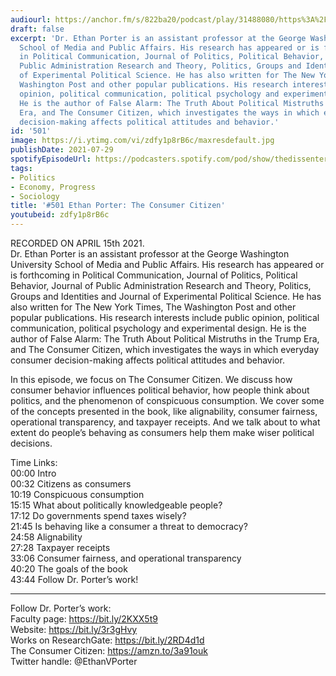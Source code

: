 ```yaml
---
audiourl: https://anchor.fm/s/822ba20/podcast/play/31488080/https%3A%2F%2Fd3ctxlq1ktw2nl.cloudfront.net%2Fstaging%2F2021-3-15%2Fdf5bf554-c6cc-a2a3-7f67-b3f5276512f2.m4a
draft: false
excerpt: 'Dr. Ethan Porter is an assistant professor at the George Washington University
  School of Media and Public Affairs. His research has appeared or is forthcoming
  in Political Communication, Journal of Politics, Political Behavior, Journal of
  Public Administration Research and Theory, Politics, Groups and Identities and Journal
  of Experimental Political Science. He has also written for The New York Times, The
  Washington Post and other popular publications. His research interests include public
  opinion, political communication, political psychology and experimental design.
  He is the author of False Alarm: The Truth About Political Mistruths in the Trump
  Era, and The Consumer Citizen, which investigates the ways in which everyday consumer
  decision-making affects political attitudes and behavior.'
id: '501'
image: https://i.ytimg.com/vi/zdfy1p8rB6c/maxresdefault.jpg
publishDate: 2021-07-29
spotifyEpisodeUrl: https://podcasters.spotify.com/pod/show/thedissenter/episodes/501-Ethan-Porter-The-Consumer-Citizen-euvekg
tags:
- Politics
- Economy, Progress
- Sociology
title: '#501 Ethan Porter: The Consumer Citizen'
youtubeid: zdfy1p8rB6c
---
```

<div class="timelinks">

RECORDED ON APRIL 15th 2021.  
Dr. Ethan Porter is an assistant professor at the George Washington University School of Media and Public Affairs. His research has appeared or is forthcoming in Political Communication, Journal of Politics, Political Behavior, Journal of Public Administration Research and Theory, Politics, Groups and Identities and Journal of Experimental Political Science. He has also written for The New York Times, The Washington Post and other popular publications. His research interests include public opinion, political communication, political psychology and experimental design. He is the author of False Alarm: The Truth About Political Mistruths in the Trump Era, and The Consumer Citizen, which investigates the ways in which everyday consumer decision-making affects political attitudes and behavior.

In this episode, we focus on The Consumer Citizen. We discuss how consumer behavior influences political behavior, how people think about politics, and the phenomenon of conspicuous consumption. We cover some of the concepts presented in the book, like alignability, consumer fairness, operational transparency, and taxpayer receipts. And we talk about to what extent do people’s behaving as consumers help them make wiser political decisions.

Time Links:  
<time>00:00</time> Intro  
<time>00:32</time> Citizens as consumers  
<time>10:19</time> Conspicuous consumption  
<time>15:15</time> What about politically knowledgeable people?  
<time>17:12</time> Do governments spend taxes wisely?  
<time>21:45</time> Is behaving like a consumer a threat to democracy?  
<time>24:58</time> Alignability  
<time>27:28</time> Taxpayer receipts  
<time>33:06</time> Consumer fairness, and operational transparency  
<time>40:20</time> The goals of the book  
<time>43:44</time> Follow Dr. Porter’s work!

---

Follow Dr. Porter’s work:  
Faculty page: https://bit.ly/2KXX5t9  
Website: https://bit.ly/3r3gHvy  
Works on ResearchGate: https://bit.ly/2RD4d1d  
The Consumer Citizen: https://amzn.to/3a91ouk  
Twitter handle: @EthanVPorter
</div>

